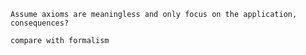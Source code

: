 
`Assume axioms are meaningless and only focus on the application, consequences?`

`compare with formalism`

